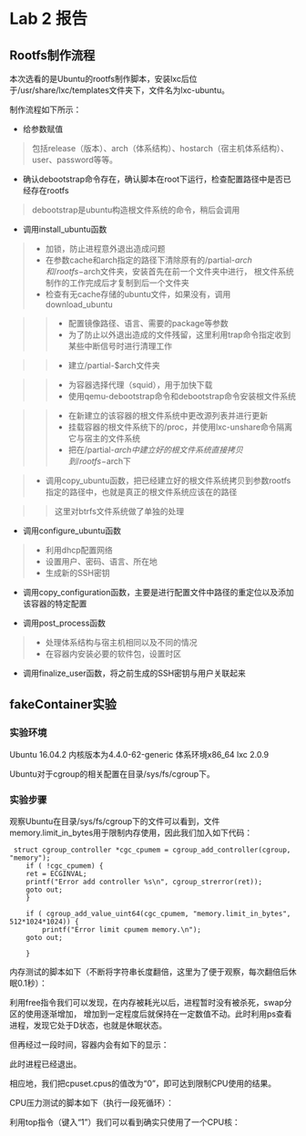 # Lab 2 报告

## Rootfs制作流程

本次选看的是Ubuntu的rootfs制作脚本，安装lxc后位于/usr/share/lxc/templates文件夹下，文件名为lxc-ubuntu。


制作流程如下所示：

* 给参数赋值
> 包括release（版本）、arch（体系结构）、hostarch（宿主机体系结构）、user、password等等。


* 确认debootstrap命令存在，确认脚本在root下运行，检查配置路径中是否已经存在rootfs
> debootstrap是ubuntu构造根文件系统的命令，稍后会调用

* 调用install_ubuntu函数
> * 加锁，防止进程意外退出造成问题
> * 在参数cache和arch指定的路径下清除原有的/partial-$arch和/rootfs-$arch文件夹，安装首先在前一个文件夹中进行，
根文件系统制作的工作完成后才复制到后一个文件夹
> * 检查有无cache存储的ubuntu文件，如果没有，调用download_ubuntu

>>  * 配置镜像路径、语言、需要的package等参数
>>  * 为了防止以外退出造成的文件残留，这里利用trap命令指定收到某些中断信号时进行清理工作

>>  * 建立/partial-$arch文件夹

>>  * 为容器选择代理（squid），用于加快下载
>>  * 使用qemu-debootstrap命令和debootstrap命令安装根文件系统

>> * 在新建立的该容器的根文件系统中更改源列表并进行更新
>> * 挂载容器的根文件系统下的/proc，并使用lxc-unshare命令隔离它与宿主的文件系统
>> * 把在/partial-$arch中建立好的根文件系统直接拷贝到/rootfs-$arch下



> * 调用copy_ubuntu函数，把已经建立好的根文件系统拷贝到参数rootfs指定的路径中，也就是真正的根文件系统应该在的路径

>> 这里对btrfs文件系统做了单独的处理

* 调用configure_ubuntu函数
> * 利用dhcp配置网络
> * 设置用户、密码、语言、所在地
> * 生成新的SSH密钥

* 调用copy_configuration函数，主要是进行配置文件中路径的重定位以及添加该容器的特定配置

* 调用post_process函数
> * 处理体系结构与宿主机相同以及不同的情况
> * 在容器内安装必要的软件包，设置时区

* 调用finalize_user函数，将之前生成的SSH密钥与用户关联起来


## fakeContainer实验
### 实验环境
Ubuntu 16.04.2
内核版本为4.4.0-62-generic
体系环境x86_64
lxc 2.0.9

Ubuntu对于cgroup的相关配置在目录/sys/fs/cgroup下。

### 实验步骤
观察Ubuntu在目录/sys/fs/cgroup下的文件可以看到，文件memory.limit_in_bytes用于限制内存使用，因此我们加入如下代码：

```
 struct cgroup_controller *cgc_cpumem = cgroup_add_controller(cgroup, "memory");
    if ( !cgc_cpumem) {
	ret = ECGINVAL;
	printf("Error add controller %s\n", cgroup_strerror(ret)); 
	goto out;
    }

    if ( cgroup_add_value_uint64(cgc_cpumem, "memory.limit_in_bytes", 512*1024*1024)) {
    	printf("Error limit cpumem memory.\n");
	goto out;

    }
```

内存测试的脚本如下（不断将字符串长度翻倍，这里为了便于观察，每次翻倍后休眠0.1秒）：


利用free指令我们可以发现，在内存被耗光以后，进程暂时没有被杀死，swap分区的使用逐渐增加，
增加到一定程度后就保持在一定数值不动。此时利用ps查看进程，发现它处于D状态，也就是休眠状态。

但再经过一段时间，容器内会有如下的显示：

此时进程已经退出。


相应地，我们把cpuset.cpus的值改为“0”，即可达到限制CPU使用的结果。

CPU压力测试的脚本如下（执行一段死循环）：

利用top指令（键入“1”）我们可以看到确实只使用了一个CPU核：






